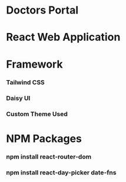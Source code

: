 # Doctors Portal
# React Web Application


# Framework
### Tailwind CSS
### Daisy UI

### Custom Theme Used

# NPM Packages
### npm install react-router-dom
### npm install react-day-picker date-fns